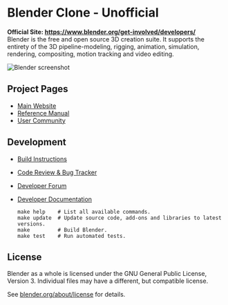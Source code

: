 <!--
Keep this document short & concise,
linking to external resources instead of including content in-line.
See 'release/text/readme.html' for the end user read-me.
-->

Blender Clone - Unofficial
=======
**Official Site: https://www.blender.org/get-involved/developers/** <br />
Blender is the free and open source 3D creation suite.
It supports the entirety of the 3D pipeline-modeling, rigging, animation, simulation, rendering, compositing,
motion tracking and video editing.

![Blender screenshot](https://code.blender.org/wp-content/uploads/2018/12/springrg.jpg "Blender screenshot")

Project Pages
-------------

- [Main Website](http://www.blender.org)
- [Reference Manual](https://docs.blender.org/manual/en/latest/index.html)
- [User Community](https://www.blender.org/community/)

Development
-----------

- [Build Instructions](https://developer.blender.org/docs/handbook/building_blender/)
- [Code Review & Bug Tracker](https://projects.blender.org)
- [Developer Forum](https://devtalk.blender.org)
- [Developer Documentation](https://developer.blender.org/docs/)

      make help    # List all available commands.
      make update  # Update source code, add-ons and libraries to latest versions.
      make         # Build Blender.
      make test    # Run automated tests.


License
-------

Blender as a whole is licensed under the GNU General Public License, Version 3.
Individual files may have a different, but compatible license.

See [blender.org/about/license](https://www.blender.org/about/license) for details.

